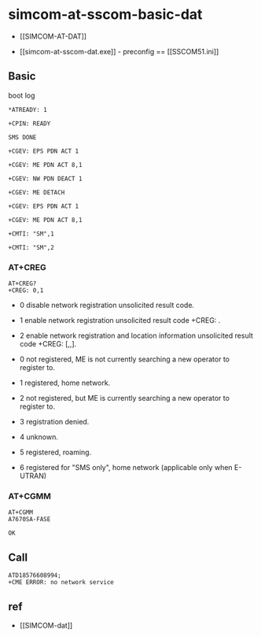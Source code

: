 
# simcom-at-sscom-basic-dat

- [[SIMCOM-AT-DAT]]

- [[simcom-at-sscom-dat.exe]] - preconfig == [[SSCOM51.ini]]




## Basic 

boot log 

    *ATREADY: 1

    +CPIN: READY

    SMS DONE

    +CGEV: EPS PDN ACT 1

    +CGEV: ME PDN ACT 8,1

    +CGEV: NW PDN DEACT 1

    +CGEV: ME DETACH

    +CGEV: EPS PDN ACT 1

    +CGEV: ME PDN ACT 8,1

    +CMTI: "SM",1

    +CMTI: "SM",2

### AT+CREG

    AT+CREG?
    +CREG: 0,1


- 0 disable network registration unsolicited result code.
- 1 enable network registration unsolicited result code +CREG: <stat>.
- 2 enable network registration and location information unsolicited result code +CREG: <stat>[,<lac>,<ci>].


- 0 not registered, ME is not currently searching a new operator to register to.
- 1 registered, home network.
- 2 not registered, but ME is currently searching a new operator to register to.
- 3 registration denied.
- 4 unknown.
- 5 registered, roaming.
- 6 registered for "SMS only", home network (applicable only when E-UTRAN)



### AT+CGMM

    AT+CGMM
    A7670SA-FASE

    OK




## Call 

    ATD18576608994;
    +CME ERROR: no network service



## ref 

- [[SIMCOM-dat]]